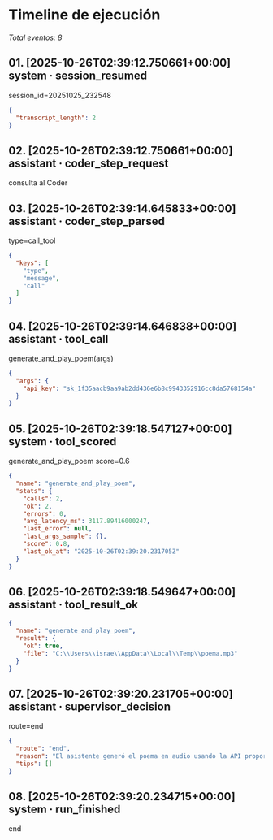 # Timeline de ejecución

_Total eventos: 8_

## 01. [2025-10-26T02:39:12.750661+00:00] system · session_resumed

session_id=20251025_232548

```json
{
  "transcript_length": 2
}
```

## 02. [2025-10-26T02:39:12.750661+00:00] assistant · coder_step_request

consulta al Coder

## 03. [2025-10-26T02:39:14.645833+00:00] assistant · coder_step_parsed

type=call_tool

```json
{
  "keys": [
    "type",
    "message",
    "call"
  ]
}
```

## 04. [2025-10-26T02:39:14.646838+00:00] assistant · tool_call

generate_and_play_poem(args)

```json
{
  "args": {
    "api_key": "sk_1f35aacb9aa9ab2dd436e6b8c9943352916cc8da5768154a"
  }
}
```

## 05. [2025-10-26T02:39:18.547127+00:00] system · tool_scored

generate_and_play_poem score=0.6

```json
{
  "name": "generate_and_play_poem",
  "stats": {
    "calls": 2,
    "ok": 2,
    "errors": 0,
    "avg_latency_ms": 3117.89416000247,
    "last_error": null,
    "last_args_sample": {},
    "score": 0.8,
    "last_ok_at": "2025-10-26T02:39:20.231705Z"
  }
}
```

## 06. [2025-10-26T02:39:18.549647+00:00] assistant · tool_result_ok

```json
{
  "name": "generate_and_play_poem",
  "result": {
    "ok": true,
    "file": "C:\\Users\\israe\\AppData\\Local\\Temp\\poema.mp3"
  }
}
```

## 07. [2025-10-26T02:39:20.231705+00:00] assistant · supervisor_decision

route=end

```json
{
  "route": "end",
  "reason": "El asistente generó el poema en audio usando la API proporcionada y reprodujo el archivo exitosamente.",
  "tips": []
}
```

## 08. [2025-10-26T02:39:20.234715+00:00] system · run_finished

end
